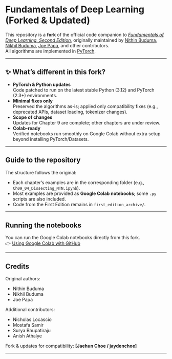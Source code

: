 # Fundamentals of Deep Learning (Forked & Updated)

This repository is a **fork** of the official code companion to [*Fundamentals of Deep Learning, Second Edition*](https://www.amazon.com/Fundamentals-Deep-Learning-Next-Generation-Intelligence/dp/1491925612), originally maintained by [Nithin Buduma](https://github.com/darksigma), [Nikhil Buduma](https://github.com/darksigma), [Joe Papa](https://github.com/joe-papa), and other contributors.  
All algorithms are implemented in [PyTorch](https://www.pytorch.org/).

---

## ✨ What’s different in this fork?

- **PyTorch & Python updates**  
  Code patched to run on the latest stable Python (3.12) and PyTorch (2.3+) environments.  
- **Minimal fixes only**  
  Preserved the algorithms as-is; applied only compatibility fixes (e.g., deprecated APIs, dataset loading, tokenizer changes).  
- **Scope of changes**  
  Updates for Chapter 9 are complete; other chapters are under review.
- **Colab-ready**  
  Verified notebooks run smoothly on Google Colab without extra setup beyond installing PyTorch/Datasets.

---

## Guide to the repository

The structure follows the original:

- Each chapter’s examples are in the corresponding folder (e.g., `Ch09_04_Dissecting_NTN.ipynb`).  
- Most examples are provided as **Google Colab notebooks**; some `.py` scripts are also included.  
- Code from the First Edition remains in `first_edition_archive/`.

---

## Running the notebooks

You can run the Google Colab notebooks directly from this fork.  
👉 [Using Google Colab with GitHub](https://colab.research.google.com/github/googlecolab/colabtools/blob/master/notebooks/colab-github-demo.ipynb)

---

## Credits

Original authors:  
- Nithin Buduma  
- Nikhil Buduma  
- Joe Papa  

Additional contributors:  
- Nicholas Locascio  
- Mostafa Samir  
- Surya Bhupatiraju  
- Anish Athalye  

Fork & updates for compatibility: **[Jaehun Choe / jaydenchoe]**

---
